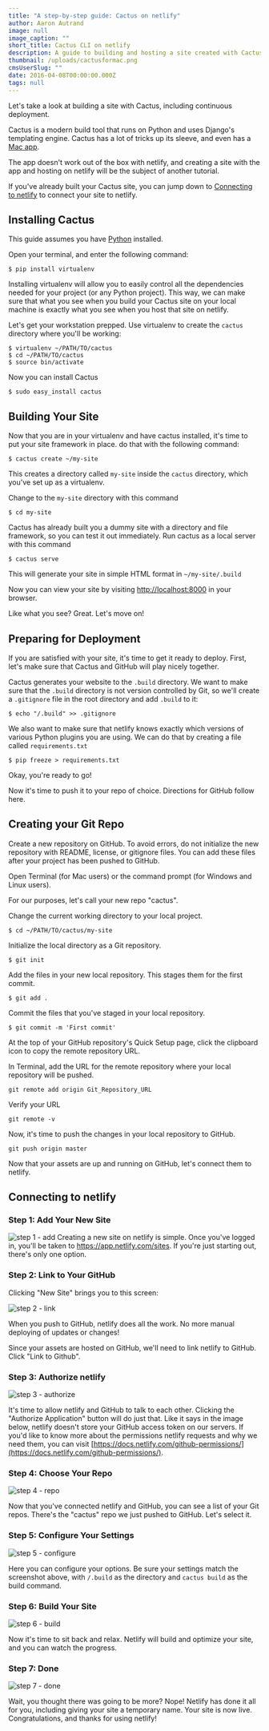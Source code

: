 ```yaml
---
title: "A step-by-step guide: Cactus on netlify"
author: Aaron Autrand
image: null
image_caption: ""
short_title: Cactus CLI on netlify
description: A guide to building and hosting a site created with Cactus on netlify.
thumbnail: /uploads/cactusformac.png
cmsUserSlug: ""
date: 2016-04-08T00:00:00.000Z
tags: null
---
```


Let's take a look at building a site with Cactus, including continuous deployment.

Cactus is a modern build tool that runs on Python and uses Django's templating engine. Cactus has a lot of tricks up its sleeve, and even has a [Mac app](http://www.cactusformac.com/).

The app doesn't work out of the box with netlify, and creating a site with the app and hosting on netlify will be the subject of another tutorial.

If you've already built your Cactus site, you can jump down to [Connecting to netlify](#netlifystart) to connect your site to netlify.

<!-- excerpt -->

## Installing Cactus

This guide assumes you have [Python](https://www.python.org/) installed.

Open your terminal, and enter the following command:

```
$ pip install virtualenv
```

Installing virtualenv will allow you to easily control all the dependencies needed for your project (or any Python project). This way, we can make sure that what you see when you build your Cactus site on your local machine is exactly what you see when you host that site on netlify.

Let's get your workstation prepped. Use virtualenv to create the `cactus` directory where you'll be working:

```
$ virtualenv ~/PATH/TO/cactus
$ cd ~/PATH/TO/cactus
$ source bin/activate
```

Now you can install Cactus

```
$ sudo easy_install cactus
```

## **Building Your Site**

Now that you are in your virtualenv and have cactus installed, it's time to put your site framework in place. do that with the following command:

```
$ cactus create ~/my-site
```

This creates a directory called `my-site` inside the `cactus` directory, which you've set up as a virtualenv.

Change to the `my-site` directory with this command

```
$ cd my-site
```

Cactus has already built you a dummy site with a directory and file framework, so you can test it out immediately. Run cactus as a local server with this command

```
$ cactus serve
```

This will generate your site in simple HTML format in `~/my-site/.build`

Now you can view your site by visiting [http://localhost:8000](http://localhost:8000) in your browser.

Like what you see? Great. Let's move on!

## **Preparing for Deployment**

If you are satisfied with your site, it's time to get it ready to deploy. First, let's make sure that Cactus and GitHub will play nicely together.

Cactus generates your website to the `.build` directory. We want to make sure that the `.build` directory is not version controlled by Git, so we'll create a `.gitignore` file in the root directory and add `.build` to it:

```
$ echo "/.build" >> .gitignore
```

We also want to make sure that netlify knows exactly which versions of various Python plugins you are using. We can do that by creating a file called `requirements.txt`

```
$ pip freeze > requirements.txt
```

Okay, you're ready to go!

Now it's time to push it to your repo of choice. Directions for GitHub follow here.

## **Creating your Git Repo**

Create a new repository on GitHub. To avoid errors, do not initialize the new repository with README, license, or gitignore files. You can add these files after your project has been pushed to GitHub.

Open Terminal (for Mac users) or the command prompt (for Windows and Linux users).

For our purposes, let's call your new repo "cactus".

Change the current working directory to your local project.

```
$ cd ~/PATH/TO/cactus/my-site
```

Initialize the local directory as a Git repository.
```
$ git init
```
Add the files in your new local repository. This stages them for the first commit.
```
$ git add .
```
Commit the files that you've staged in your local repository.
```
$ git commit -m 'First commit'
```

At the top of your GitHub repository's Quick Setup page, click the clipboard icon to copy the remote repository URL.

In Terminal, add the URL for the remote repository where your local repository will be pushed.
```
git remote add origin Git_Repository_URL
```
Verify your URL
```
git remote -v
```
Now, it's time to push the changes in your local repository to GitHub.
```
git push origin master
```

Now that your assets are up and running on GitHub, let's connect them to netlify.
<a id="netlifystart"></a>

## **Connecting to netlify**

### Step 1: Add Your New Site

![step 1 - add](https://cloud.githubusercontent.com/assets/6520639/9803638/717820a6-57d9-11e5-838f-d2a732eb0a41.png)
Creating a new site on netlify is simple. Once you've logged in, you'll be taken to https://app.netlify.com/sites. If you're just starting out, there's only one option.

### Step 2: Link to Your GitHub
Clicking "New Site" brings you to this screen:

![step 2 - link](https://cloud.githubusercontent.com/assets/6520639/9803637/7176ac8a-57d9-11e5-9b09-f43dc772a4f9.png)

When you push to GitHub, netlify does all the work. No more manual deploying of updates or changes!

Since your assets are hosted on GitHub, we'll need to link  netlify to GitHub. Click "Link to Github".

### Step 3: Authorize netlify
![step 3 - authorize](https://cloud.githubusercontent.com/assets/6520639/9803635/71760370-57d9-11e5-8bdb-850aa176a22c.png)

It's time to allow netlify and GitHub to talk to each other. Clicking the "Authorize Application" button will do just that. Like it says in the image below, netlify doesn't store your GitHub access token on our servers. If you'd like to know more about the permissions netlify requests and why we need them, you can visit [https://docs.netlify.com/github-permissions/](https://docs.netlify.com/github-permissions/).

### Step 4: Choose Your Repo
![step 4 - repo](/uploads/cactus4.png)

Now that you've connected netlify and GitHub, you can see a list of your Git repos. There's the "cactus" repo we just pushed to GitHub. Let's select it.

### Step 5: Configure Your Settings
![step 5 - configure](/uploads/cactus_settings.png)

Here you can configure your options. Be sure your settings match the screenshot above, with `/.build` as the directory and `cactus build` as the build command.

### Step 6: Build Your Site

![step 6 - build](https://cloud.githubusercontent.com/assets/6520639/9803640/717b9c40-57d9-11e5-9ca4-92f90f8ed005.png)

Now it's time to sit back and relax. Netlify will build and optimize your site, and you can watch the progress.

### Step 7: Done

![step 7 - done](/uploads/cactus7.png)

Wait, you thought there was going to be more? Nope! Netlify has done it all for you, including giving your site a temporary name. Your site is now live. Congratulations, and thanks for using netlify!
